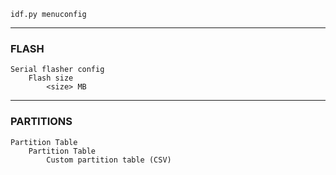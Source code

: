 ```
idf.py menuconfig
```

---
### FLASH
```
Serial flasher config
	Flash size
		<size> MB
```

---
### PARTITIONS

```
Partition Table
	Partition Table
		Custom partition table (CSV)
```